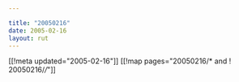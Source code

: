 ```yaml
---

title: "20050216"
date: 2005-02-16
layout: rut
---
```


[[!meta updated="2005-02-16"]]
[[!map pages="20050216/* and ! 20050216/*/*"]]
